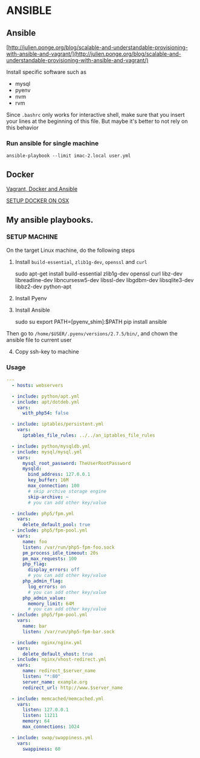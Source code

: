 # ANSIBLE

## Ansible
[http://julien.ponge.org/blog/scalable-and-understandable-provisioning-with-ansible-and-vagrant/](http://julien.ponge.org/blog/scalable-and-understandable-provisioning-with-ansible-and-vagrant/)

Install specific software such as
  * mysql
  * pyenv
  * nvm
  * rvm

Since `.bashrc` only works for interactive shell, make sure that you insert your lines at the beginning of this file. But maybe it's better to not rely on this behavior

### Run ansible for single machine
    ansible-playbook --limit imac-2.local user.yml

## Docker
[Vagrant, Docker and Ansible](http://devo.ps/blog/2013/09/25/vagrant-docker-and-ansible-wtf.html)

[SETUP DOCKER ON OSX](http://blog.javabien.net/2014/03/03/setup-docker-on-osx-the-no-brainer-way/)



## My ansible playbooks.

### SETUP MACHINE
On the target Linux machine, do the following steps

1. Install `build-essential`, `zlib1g-dev`, `openssl` and `curl`

    sudo apt-get install build-essential zlib1g-dev openssl curl libz-dev libreadline-dev libncursesw5-dev libssl-dev libgdbm-dev libsqlite3-dev libbz2-dev python-apt

2. Install Pyenv
3. Install Ansible

    sudo su
    export PATH=[pyenv_shim]:$PATH
    pip install ansible

Then go to `/home/$USER/.pyenv/versions/2.7.5/bin/`, and chown the ansible file to current user

4. Copy ssh-key to machine

### Usage

``` yaml
---
  - hosts: webservers

  - include: python/apt.yml
  - include: apt/dotdeb.yml
    vars:
      with_php54: false

  - include: iptables/persistent.yml
    vars:
      iptables_file_rules: ../../an_iptables_file_rules

  - include: python/mysqldb.yml
  - include: mysql/mysql.yml
    vars:
      mysql_root_password: TheUserRootPassword
      mysqld:
        bind_address: 127.0.0.1
        key_buffer: 16M
        max_connection: 100
        # skip archive storage engine
        skip-archive: ~
        # you can add other key/value

  - include: php5/fpm.yml
    vars:
      delete_default_pool: true
  - include: php5/fpm-pool.yml
    vars:
      name: foo
      listen: /var/run/php5-fpm-foo.sock
      pm_process_idle_timeout: 20s
      pm_max_requests: 100
      php_flag:
        display_errors: off
        # you can add other key/value
      php_admin_flag:
        log_errors: on
        # you can add other key/value
      php_admin_value:
        memory_limit: 64M
        # you can add other key/value
  - include: php5/fpm-pool.yml
    vars:
      name: bar
      listen: /var/run/php5-fpm-bar.sock

  - include: nginx/nginx.yml
    vars:
      delete_default_vhost: true
  - include: nginx/vhost-redirect.yml
    vars:
      name: redirect_$server_name
      listen: "*:80"
      server_name: example.org
      redirect_url: http://www.$server_name

  - include: memcached/memcached.yml
    vars:
      listen: 127.0.0.1
      listen: 11211
      memory: 64
      max_connections: 1024

  - include: swap/swappiness.yml
    vars:
      swappiness: 60
```
